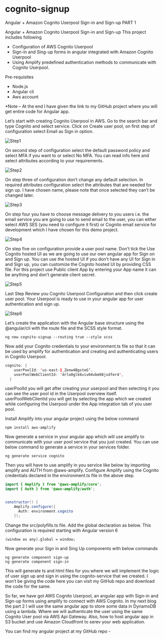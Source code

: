 # cognito-signup
Angular + Amazon Cognito Userpool Sign-in and Sign-up PART 1


Angular + Amazon Cognito Userpool Sign-in and Sign-up
This project includes following    
*	Configuration of AWS Cognito Userpool
*	Sign-in and Sing-up forms in angular integrated with Amazon Cognito Userpool
*	Using Amplify predefined authentication methods to communicate with Cognito Userpool.

Pre-requisites
*	Node.js
*	Angular cli
*	Aws account


*Note – At the end I have given the link to my GitHub project where you will get entire code for Angular app.

Let’s start with creating Cognito Userpool in AWS. Go to the search bar and type Cognito and select service. Click on Create user pool, on first step of configuration select Email as Sign in option.

![Step1](https://github.com/parthspacehunter/cognito-signup/blob/main/readmeimages/Step1.png)
 
On second step of configuration select the default password policy and select  MFA if you want to or select No MFA. You can read info here and select attributes according to your requirements.

![Step2](https://github.com/parthspacehunter/cognito-signup/blob/main/readmeimages/step2.png)


On step three of configuration don’t change any default selection. In required attributes configuration select the attributes that are needed for sign up. I have chosen name, please note that once selected they can’t be changed later.
 
![Step3](https://github.com/parthspacehunter/cognito-signup/blob/main/readmeimages/step3.png)

On step four you have to choose message delivery to you users i.e. the email service you are going to use to send email to the user, you can either select AWS SES (you need to configure it first) or Cognito email service for development which I have chosen for this demo project.
 
![Step4](https://github.com/parthspacehunter/cognito-signup/blob/main/readmeimages/step4.png)

On step five on configuration provide a user pool name. Don’t tick the Use Cognito hosted UI as we are going to use our own angular app for Sign on and Sign up. You can use the hosted UI if you don’t have any UI for Sign in and Sign up, you can customize the Cognito hosted UI by providing CSS file. For this project use Public client App by entering your App name it can be anything and don’t generate client secret.

![Step5](https://github.com/parthspacehunter/cognito-signup/blob/main/readmeimages/step5.png)
 
Last Step Review you Cognito Userpool Configuration and then click create user pool. Your Userpool is ready to use in your angular app for user authentication and sign up.

![Step6](https://github.com/parthspacehunter/cognito-signup/blob/main/readmeimages/step6.png)
 
Let’s create the application with the Angular base structure using the @angular/cli with the route file and the SCSS style format.

```shell
ng new cognito-signup --routing true --style scss
```

Now add your Cognito credentials to your environment.ts file so that it can be used by amplify for authentication and creating and authenticating users in Cognito Userpool. 

```java
cognito: {
    userPoolId: 'us-east-1_Zenw4BgsteG’,
    userPoolWebClientId: 'drlo0glk6viv04vbm98jsdfer4',
  }
```

userPoolId you will get after creating your userpool and then selecting it you can see the user pool id in the Userpool overview itself. userPoolWebClientid you will get by selecting the app which we created while configuring the Userpool under the App integration tab of you user pool.

Install Amplify into your angular project using the below command

```shell
npm install aws-amplify
```

Now generate a service in your angular app which will use amplify to communicate with your user pool service that you just created. You can use below command to generate a service in your services folder.

```shell
ng generate service cognito
```

Then you will have to use amplify in you service like below by importing amplify and AUTH from @aws-amplify. Configure Amplify using the Cognito credentials declared in the environment.ts file in the above step.

```java
import { Amplify } from '@aws-amplify/core';
import { Auth } from '@aws-amplify/auth';


constructor() {
    Amplify.configure({
      Auth: environment.cognito
    });
```

Change the src/polyfills.ts file. Add the global declaration as below. This configuration is required starting with Angular version 6

```shell
(window as any).global = window;
```
Now generate your Sign in and Sing Up components with below commands

```shell
ng generate component sign-up
ng generate component sign-in
```


This will generate ts and html files for you where we will implement the logic of user sign up and sign in using the cognito-service that we created. I won’t be giving the code here you can visit my GitHub repo and download the code for the same.

So far, we have got AWS Cognito Userpool, an angular app with Sign-in and Sign-up forms using amplify to connect with AWS Cognito.
In my next blog the part 2 I will use the same angular app to store some data in DynamoDB using a lambda. Where we will authenticate the user using the same Cognito User pool via AWS Api Gateway. Also, how to host angular app in S3 bucket and use Amazon Cloudfront to serev your web application.

You can find my angular project at my GitHub repo - 
